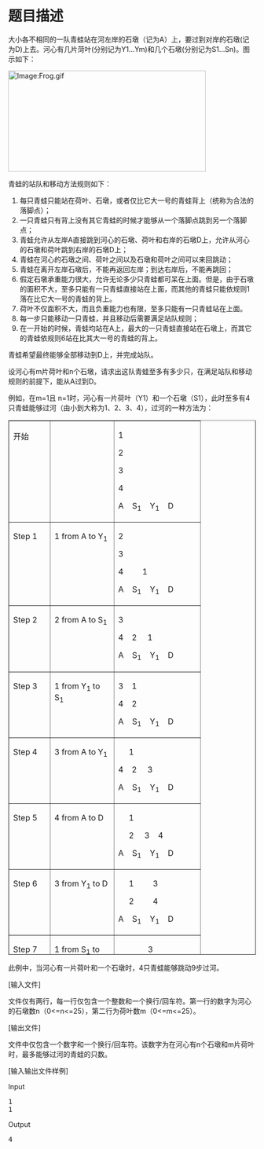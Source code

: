 # 题目描述


<p>
大小各不相同的一队青蛙站在河左岸的石墩（记为A）上，要过到对岸的石墩(记为D)上去。河心有几片菏叶(分别记为Y1…Ym)和几个石墩(分别记为S1…Sn)。图示如下：
</p>
<p>
<img alt="Image:Frog.gif" src="../../mw/images/9/99/Frog.gif" height="206" border="0" width="402"/> 
</p>
<p>
青蛙的站队和移动方法规则如下：
</p>
<ol>
<li>
每只青蛙只能站在荷叶、石墩，或者仅比它大一号的青蛙背上（统称为合法的落脚点）；
</li>
<li>
一只青蛙只有背上没有其它青蛙的时候才能够从一个落脚点跳到另一个落脚点；
</li>
<li>
青蛙允许从左岸A直接跳到河心的石墩、荷叶和右岸的石墩D上，允许从河心的石墩和荷叶跳到右岸的石墩D上；
</li>
<li>
青蛙在河心的石墩之间、荷叶之间以及石墩和荷叶之间可以来回跳动；
</li>
<li>
青蛙在离开左岸石墩后，不能再返回左岸；到达右岸后，不能再跳回；
</li>
<li>
假定石墩承重能力很大，允许无论多少只青蛙都可呆在上面。但是，由于石墩的面积不大，至多只能有一只青蛙直接站在上面，而其他的青蛙只能依规则1落在比它大一号的青蛙的背上。
</li>
<li>
荷叶不仅面积不大，而且负重能力也有限，至多只能有一只青蛙站在上面。
</li>
<li>
每一步只能移动一只青蛙，并且移动后需要满足站队规则；
</li>
<li>
在一开始的时候，青蛙均站在A上，最大的一只青蛙直接站在石墩上，而其它的青蛙依规则6站在比其大一号的青蛙的背上。
</li>
</ol>
<p>
青蛙希望最终能够全部移动到D上，并完成站队。
</p>
<p>
设河心有m片荷叶和n个石墩，请求出这队青蛙至多有多少只，在满足站队和移动规则的前提下，能从A过到D。
</p>
<p>
例如，在m=1且 n=1时，河心有一片荷叶（Y1）和一个石墩（S1），此时至多有4只青蛙能够过河（由小到大称为1、2、3、4），过河的一种方法为：
</p>
<table style="border-collapse:collapse;" cellspacing="0" cellpadding="0" height="1088" border="1" width="570">
<tbody>
<tr>
<td valign="top" width="67">
<p style="text-indent:0cm;">
<span style="font-family:宋体;">开始</span> 
</p>
</td>
<td valign="top" width="113">
<p style="text-indent:0cm;">
<span> </span> 
</p>
</td>
<td valign="top" width="159">
<p style="text-indent:0cm;">
<span>1</span> 
</p>
<p style="text-indent:0cm;">
<span>2</span> 
</p>
<p style="text-indent:0cm;">
<span>3</span> 
</p>
<p style="text-indent:0cm;">
<span>4</span> 
</p>
<p style="text-indent:0cm;">
<span>A    S<sub>1</sub>    Y<sub>1</sub>    D</span> 
</p>
</td>
</tr>
<tr>
<td valign="top" width="67">
<p style="text-indent:0cm;">
<span>Step 1</span> 
</p>
</td>
<td valign="top" width="113">
<p style="text-indent:0cm;">
<span>1 from A to Y<sub>1</sub></span> 
</p>
</td>
<td valign="top" width="159">
<p style="text-indent:0cm;">
<span>2</span> 
</p>
<p style="text-indent:0cm;">
<span>3</span> 
</p>
<p style="text-indent:0cm;">
<span>4         1</span> 
</p>
<p style="text-indent:0cm;">
<span>A    S<sub>1</sub>    Y<sub>1</sub>    D</span> 
</p>
</td>
</tr>
<tr>
<td valign="top" width="67">
<p style="text-indent:0cm;">
<span>Step 2</span> 
</p>
</td>
<td valign="top" width="113">
<p style="text-indent:0cm;">
<span>2 from A to S<sub>1</sub></span> 
</p>
</td>
<td valign="top" width="159">
<p style="text-indent:0cm;">
<span>3</span> 
</p>
<p style="text-indent:0cm;">
<span>4    2     1</span> 
</p>
<p style="text-indent:0cm;">
<span>A    S<sub>1</sub>    Y<sub>1</sub>    D</span> 
</p>
</td>
</tr>
<tr>
<td valign="top" width="67">
<p style="text-indent:0cm;">
<span>Step 3</span> 
</p>
</td>
<td valign="top" width="113">
<p style="text-indent:0cm;">
<span>1 from Y<sub>1</sub> to S<sub>1</sub></span> 
</p>
</td>
<td valign="top" width="159">
<p style="text-indent:0cm;">
<span>3    1</span> 
</p>
<p style="text-indent:0cm;">
<span>4    2</span> 
</p>
<p style="text-indent:0cm;">
<span>A    S<sub>1</sub>    Y<sub>1</sub>    D</span> 
</p>
</td>
</tr>
<tr>
<td valign="top" width="67">
<p style="text-indent:0cm;">
<span>Step 4</span> 
</p>
</td>
<td valign="top" width="113">
<p style="text-indent:0cm;">
<span>3 from A to Y<sub>1</sub></span> 
</p>
</td>
<td valign="top" width="159">
<p style="text-indent:0cm;">
<span>     1</span> 
</p>
<p style="text-indent:0cm;">
<span>4    2     3</span> 
</p>
<p style="text-indent:0cm;">
<span>A    S<sub>1</sub>    Y<sub>1</sub>    D</span> 
</p>
</td>
</tr>
<tr>
<td valign="top" width="67">
<p style="text-indent:0cm;">
<span>Step 5</span> 
</p>
</td>
<td valign="top" width="113">
<p style="text-indent:0cm;">
<span>4 from A to D</span> 
</p>
</td>
<td valign="top" width="159">
<p style="text-indent:0cm;">
<span>     1</span> 
</p>
<p style="text-indent:0cm;">
<span>     2     3    4</span> 
</p>
<p style="text-indent:0cm;">
<span>A    S<sub>1</sub>    Y<sub>1</sub>    D</span> 
</p>
</td>
</tr>
<tr>
<td valign="top" width="67">
<p style="text-indent:0cm;">
<span>Step 6</span> 
</p>
</td>
<td valign="top" width="113">
<p style="text-indent:0cm;">
<span>3 from Y<sub>1</sub> to D</span> 
</p>
</td>
<td valign="top" width="159">
<p style="text-indent:0cm;">
<span>     1         3</span> 
</p>
<p style="text-indent:0cm;">
<span>     2         4</span> 
</p>
<p style="text-indent:0cm;">
<span>A    S<sub>1</sub>    Y<sub>1</sub>    D</span> 
</p>
</td>
</tr>
<tr>
<td valign="top" width="67">
<p style="text-indent:0cm;">
<span>Step 7 </span> 
</p>
</td>
<td valign="top" width="113">
<p style="text-indent:0cm;">
<span>1 from S<sub>1</sub> to Y<sub>1</sub></span> 
</p>
</td>
<td valign="top" width="159">
<p style="text-indent:0cm;">
<span>              3</span> 
</p>
<p style="text-indent:0cm;">
<span>     2     1    4</span> 
</p>
<p style="text-indent:0cm;">
<span>A    S<sub>1</sub>    Y<sub>1</sub>    D</span> 
</p>
</td>
</tr>
<tr>
<td valign="top" width="67">
<p style="text-indent:0cm;">
<span>Step 8</span> 
</p>
</td>
<td valign="top" width="113">
<p style="text-indent:0cm;">
<span>2 from S<sub>1</sub> to D</span> 
</p>
</td>
<td valign="top" width="159">
<p style="text-indent:88.2pt;">
<span>    2</span> 
</p>
<p style="text-indent:88.2pt;">
<span>    3</span> 
</p>
<p style="text-indent:0cm;">
<span>         1     4</span> 
</p>
<p style="text-indent:0cm;">
<span>A    S<sub>1</sub>    Y<sub>1</sub>    D</span> 
</p>
</td>
</tr>
<tr>
<td valign="top" width="67">
<p style="text-indent:0cm;">
<span>Step 9</span> 
</p>
</td>
<td valign="top" width="113">
<p style="text-indent:0cm;">
<span>1 from Y<sub>1</sub> to D</span> 
</p>
</td>
<td valign="top" width="159">
<p style="text-indent:0cm;">
<span>                 1</span> 
</p>
<p style="text-indent:0cm;">
<span>                 2</span> 
</p>
<p style="text-indent:0cm;">
<span>                 3</span> 
</p>
<p style="text-indent:0cm;">
<span>                 4</span> 
</p>
<p style="text-indent:0cm;">
<span>A    S<sub>1</sub>    Y<sub>1</sub>    D</span> 
</p>
</td>
</tr>
</tbody>
</table>
<p>
此例中，当河心有一片荷叶和一个石墩时，4只青蛙能够跳动9步过河。
</p>
<p>
[输入文件]
</p>
<p>
文件仅有两行，每一行仅包含一个整数和一个换行/回车符。第一行的数字为河心的石墩数n（0&lt;=n&lt;=25），第二行为荷叶数m（0&lt;=m&lt;=25）。
</p>
<p>
[输出文件]
</p>
<p>
文件中仅包含一个数字和一个换行/回车符。该数字为在河心有n个石墩和m片荷叶时，最多能够过河的青蛙的只数。
</p>
<p>
[输入输出文件样例]
</p>
<p>
Input
</p>
<pre>1
1
</pre>
<p>
Output
</p>
<pre>4
</pre>
